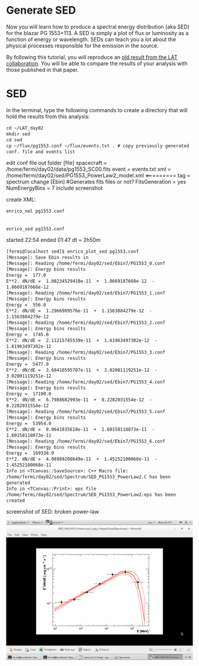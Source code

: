 Generate SED
==============

Now you will learn how to produce a spectral energy distribution (aka SED) for the blazar PG 1553+113. A SED is simply a plot of flux or luminosity as a function of energy or wavelength. SEDs can teach you a lot about the physical processes responsible for the emission in the source. 

By following this tutorial, you will reproduce an [old result from the LAT collaboration](http://adsabs.harvard.edu/abs/2010ApJ...708.1310A). You will be able to compare the results of your analysis with those published in that paper.

# SED

In the terminal, type the following commands to create a directory that will hold the results from this analysis:

```shell
cd ~/LAT_day02
mkdir sed
cd sed
cp ~/flux/pg1553.conf ~/flux/events.txt . # copy previously generated conf. file and events list
```

edit conf file
out folder
[file]
	spacecraft = /home/fermi/day02/data/pg1553_SC00.fits
	event = events.txt
	xml = /home/fermi/day02/sed/PG1553_PowerLaw2_model.xml <=========
	tag = spectrum
change [Ebin]
	#Generates fits files or not?
	FitsGeneration = yes
	NumEnergyBins = 7
include screenshot

create XML:

    enrico_xml pg1553.conf 


    enrico_sed pg1553.conf

started 22:54
ended 01:47
dt = 2h50m

```
[fermi@localhost sed]$ enrico_plot_sed pg1553.conf 
[Message]: Save Ebin results in 
[Message]: Reading /home/fermi/day02/sed/Ebin7/PG1553_0.conf
[Message]: Energy bins results
Energy =  177.0
E**2. dN/dE =  1.08234529418e-11  +  1.8669187668e-12  -  1.8669187668e-12
[Message]: Reading /home/fermi/day02/sed/Ebin7/PG1553_1.conf
[Message]: Energy bins results
Energy =  556.0
E**2. dN/dE =  1.2966909576e-11  +  1.1563884279e-12  -  1.1563884279e-12
[Message]: Reading /home/fermi/day02/sed/Ebin7/PG1553_2.conf
[Message]: Energy bins results
Energy =  1745.0
E**2. dN/dE =  2.11215785539e-11  +  1.61963497302e-12  -  1.61963497302e-12
[Message]: Reading /home/fermi/day02/sed/Ebin7/PG1553_3.conf
[Message]: Energy bins results
Energy =  5477.0
E**2. dN/dE =  3.68410595707e-11  +  3.02001119251e-12  -  3.02001119251e-12
[Message]: Reading /home/fermi/day02/sed/Ebin7/PG1553_4.conf
[Message]: Energy bins results
Energy =  17190.0
E**2. dN/dE =  6.7988682993e-11  +  8.2282031554e-12  -  8.2282031554e-12
[Message]: Reading /home/fermi/day02/sed/Ebin7/PG1553_5.conf
[Message]: Energy bins results
Energy =  53954.0
E**2. dN/dE =  8.0641835618e-11  +  1.60158118073e-11  -  1.60158118073e-11
[Message]: Reading /home/fermi/day02/sed/Ebin7/PG1553_6.conf
[Message]: Energy bins results
Energy =  169338.0
E**2. dN/dE =  4.08989208649e-11  +  1.45252100068e-11  -  1.45252100068e-11
Info in <TCanvas::SaveSource>: C++ Macro file: /home/fermi/day02/sed/Spectrum/SED_PG1553_PowerLaw2.C has been generated
Info in <TCanvas::Print>: eps file /home/fermi/day02/sed/Spectrum/SED_PG1553_PowerLaw2.eps has been created
```

screenshot of SED: broken power-law

![](./figures/sed.png)

